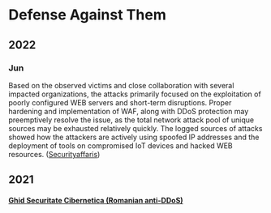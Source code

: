 # Defense Against Them

## 2022

### Jun

Based on the observed victims and close collaboration with several impacted organizations, the attacks primarily focused on the exploitation of poorly configured WEB servers and short-term disruptions. Proper hardening and implementation of WAF, along with DDoS protection may preemptively resolve the issue, as the total network attack pool of unique sources may be exhausted relatively quickly. The logged sources of attacks showed how the attackers are actively using spoofed IP addresses and the deployment of tools on compromised IoT devices and hacked WEB resources. ([Securityaffaris](https://securityaffairs.co/wordpress/131967/hacking/exclusive-pro-russia-cyber-spetsnaz-is-attacking-government-agencies.html))

## 2021

#### [Ghid Securitate Cibernetica (Romanian anti-DDoS)](https://dnsc.ro/vezi/document/ghid-securitate-cibernetica-2021)

